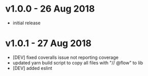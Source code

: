 # v1.0.0 - 26 Aug 2018
- initial release

# v1.0.1 - 27 Aug 2018
- [DEV] fixed coveralls issue not reporting coverage
- updated yarn build script to copy all files with "// @flow" to lib
- [DEV] added eslint
